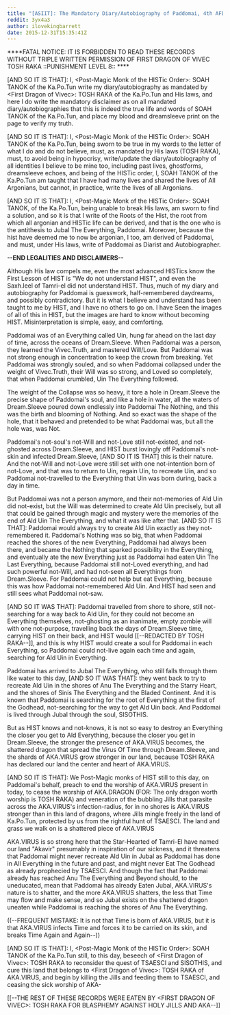 ```yaml
---
title: "[ASIIT]: The Mandatory Diary/Autobiography of Paddomai, 4th AFD (Age From Dawn)"
reddit: 3yx4a3
author: ilovekingbarrett
date: 2015-12-31T15:35:41Z
---
```


****FATAL NOTICE: IT IS FORBIDDEN TO READ THESE RECORDS WITHOUT TRIPLE WRITTEN PERMISSION OF FIRST DRAGON OF VIVEC TOSH RAKA ::PUNISHMENT LEVEL 8:: ****
 
 
[AND SO IT IS THAT]: I, &lt;Post-Magic Monk of the HISTic Order&gt;: SOAH TANOK of the Ka.Po.Tun write my diary/autobiography as mandated by &lt;First Dragon of Vivec&gt;: TOSH RAKA of the Ka.Po.Tun and His laws, and here I do write the mandatory disclaimer as on all mandated diary/autobiographies that this is indeed the true life and words of SOAH TANOK of the Ka.Po.Tun, and place my blood and dreamsleeve print on the page to verify my truth.
 
 
[AND SO IT IS THAT]: I, &lt;Post-Magic Monk of the HISTic Order&gt;: SOAH TANOK of the Ka.Po.Tun, being sworn to be true in my words to the letter of what I do and do not believe, must, as mandated by His laws (TOSH RAKA), must, to avoid being in hypocrisy, write/update the diary/autobiography of all identities I believe to be mine too, including past lives, ghostforms, dreamsleeve echoes, and being of the HISTic order, I, SOAH TANOK of the Ka.Po.Tun am taught that I have had many lives and shared the lives of All Argonians, but cannot, in practice, write the lives of all Argonians.
 
 
[AND SO IT IS THAT]: I, &lt;Post-Magic Monk of the HISTic Order&gt;: SOAH TANOK, of the Ka.Po.Tun, being unable to break His laws, am sworn to find a solution, and so it is that I write of the Roots of the Hist, the root from which all argonian and HISTic life can be derived, and that is the one who is the antithesis to Jubal The Everything, Paddomai. Moreover, because the hist have deemed me to now be argonian, I too, am derived of Paddomai, and must, under His laws, write of Paddomai as Diarist and Autobiographer.
  
 
**--END LEGALITIES AND DISCLAIMERS--**


Although His law compels me, even the most advanced HISTics know the First Lesson of HIST is "We do not understand HIST", and even the Saxh.leel of Tamri-el did not understand HIST. Thus, much of my diary and autobiography for Paddomai is guesswork, half-remembered daydreams, and possibly contradictory. But it is what I believe and understand has been taught to me by HIST, and I have no others to go on. I have Seen the images of all of this in HIST, but the images are hard to know without becoming HIST. Misinterpretation is simple, easy, and comforting.


Paddomai was of an Everything called Uin, hung far ahead on the last day of time, across the oceans of Dream.Sleeve. When Paddomai was a person, they learned the Vivec.Truth, and mastered Will/Love. But Paddomai was not strong enough in concentration to keep the crown from breaking. Yet Paddomai was strongly souled, and so when Paddomai collapsed under the weight of Vivec.Truth, their Will was so strong, and Loved so completely, that when Paddomai crumbled, Uin The Everything followed.


The weight of the Collapse was so heavy, it tore a hole in Dream.Sleeve the precise shape of Paddomai's soul, and like a hole in water, all the waters of Dream.Sleeve poured down endlessly into Paddomai The Nothing, and this was the birth and blooming of Nothing. And so exact was the shape of the hole, that it behaved and pretended to be what Paddomai was, but all the hole was, was Not.


Paddomai's not-soul's not-Will and not-Love still not-existed, and not-ghosted across Dream.Sleeve, and HIST burst lovingly off Paddomai's not-skin and infected Dream.Sleeve, [AND SO IT IS THAT] this is their nature. And the not-Will and not-Love were still set with one not-intention born of not-Love, and that was to return to Uin, regain Uin, to recreate Uin, and so Paddomai not-travelled to the Everything that Uin was born during, back a day in time.


But Paddomai was not a person anymore, and their not-memories of Ald Uin did not-exist, but the Will was determined to create Ald Uin precisely, but all that could be gained through magic and mystery were the memories of the end of Ald Uin The Everything, and what it was like after that. [AND SO IT IS THAT]: Paddomai would always try to create Ald Uin exactly as they not-remembered it. Paddomai's Nothing was so big, that when Paddomai reached the shores of the new Everything, Paddomai had always been there, and became the Nothing that sparked possibility in the Everything, and eventually ate the new Everything just as Paddomai had eaten Uin The Last Everything, because Paddomai still not-Loved everything, and had such powerful not-Will, and had not-seen all Everythings from Dream.Sleeve. For Paddomai could not help but eat Everything, because this was how Paddomai not-remembered Ald Uin. And HIST had seen and still sees what Paddomai not-saw.


[AND SO IT WAS THAT]: Paddomai travelled from shore to shore, still not-searching for a way back to Ald Uin, for they could not become an Everything themselves, not-ghosting as an inanimate, empty zombie will with one not-purpose, travelling back the days of Dream.Sleeve time, carrying HIST on their back, and HIST would [[--REDACTED BY TOSH RAKA--]], and this is why HIST would create a soul for Paddomai in each Everything, so Paddomai could not-live again each time and again, searching for Ald Uin in Everything.

Paddomai has arrived to Jubal The Everything, who still falls through them like water to this day, [AND SO IT WAS THAT]: they went back to try to recreate Ald Uin in the shores of Anu The Everything and the Starry Heart, and the shores of Sinis The Everything and the Bladed Continent. And it is known that Paddomai is searching for the root of Everything at the first of the Godhead, not-searching for the way to get Ald Uin back. And Paddomai is lived through Jubal through the soul, SISOTHIS.


But as HIST knows and not-knows, it is not so easy to destroy an Everything the closer you get to Ald Everything, because the closer you get in Dream.Sleeve, the stronger the presence of AKA.VIRUS becomes, the shattered dragon that spread the Virus Of Time through Dream.Sleeve, and the shards of AKA.VIRUS grow stronger in our land, because TOSH RAKA has declared our land the center and heart of AKA.VIRUS.


[AND SO IT IS THAT]: We Post-Magic monks of HIST still to this day, on Paddomai's behalf, preach to end the worship of AKA.VIRUS present in today, to cease the worship of AKA.DRAGON (FOR: The only dragon worth worship is TOSH RAKA) and veneration of the bubbling Jills that parasite across the AKA.VIRUS's infection-radius, for in no shores is AKA.VIRUS stronger than in this land of dragons, where Jills mingle freely in the land of Ka.Po.Tun, protected by us from the rightful hunt of TSAESCI. The land and grass we walk on is a shattered piece of AKA.VIRUS


AKA.VIRUS is so strong here that the Star-Hearted of Tamri-El have named our land "Akavir" presumably in inspiration of our sickness, and it threatens that Paddomai might never recreate Ald Uin in Jubal as Paddomai has done in All Everything in the future and past, and might never Eat The Godhead as already prophecied by TSAESCI. And though the fact that Paddomai already has reached Anu The Everything and Beyond should, to the uneducated, mean that Paddomai has already Eaten Jubal, AKA.VIRUS's nature is to shatter, and the more AKA.VIRUS shatters, the less that Time may flow and make sense, and so Jubal exists on the shattered dragon uneaten while Paddomai is reaching the shores of Anu The Everything.


((--FREQUENT MISTAKE: It is not that Time is born of AKA.VIRUS, but it is that AKA.VIRUS infects Time and forces it to be carried on its skin, and breaks Time Again and Again--))


[AND SO IT IS THAT]: I, &lt;Post-Magic Monk of the HISTic Order&gt;: SOAH TANOK of the Ka.Po.Tun still, to this day, beseech of &lt;First Dragon of Vivec&gt;: TOSH RAKA to reconsider the quest of TSAESCI and SISOTHIS, and cure this land that belongs to &lt;First Dragon of Vivec&gt;: TOSH RAKA of AKA.VIRUS, and begin by killing the Jills and feeding them to TSAESCI, and ceasing the sick worship of AKA-


[[--THE REST OF THESE RECORDS WERE EATEN BY &lt;FIRST DRAGON OF VIVEC&gt;: TOSH RAKA FOR BLASPHEMY AGAINST HOLY JILLS AND AKA--]]








